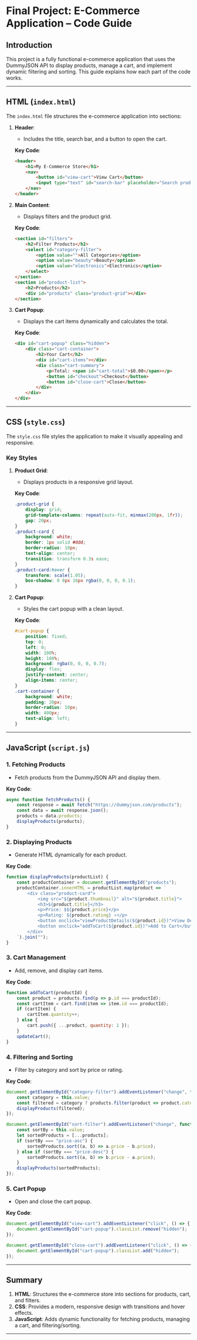 
# **Final Project: E-Commerce Application – Code Guide**

## **Introduction**
This project is a fully functional e-commerce application that uses the DummyJSON API to display products, manage a cart, and implement dynamic filtering and sorting. This guide explains how each part of the code works.

---

## **HTML (`index.html`)**
The `index.html` file structures the e-commerce application into sections:
1. **Header**:
   - Includes the title, search bar, and a button to open the cart.

   **Key Code**:
   ```html
   <header>
       <h1>My E-Commerce Store</h1>
       <nav>
           <button id="view-cart">View Cart</button>
           <input type="text" id="search-bar" placeholder="Search products...">
       </nav>
   </header>
   ```

2. **Main Content**:
   - Displays filters and the product grid.

   **Key Code**:
   ```html
   <section id="filters">
       <h2>Filter Products</h2>
       <select id="category-filter">
           <option value="">All Categories</option>
           <option value="beauty">Beauty</option>
           <option value="electronics">Electronics</option>
       </select>
   </section>
   <section id="product-list">
       <h2>Products</h2>
       <div id="products" class="product-grid"></div>
   </section>
   ```

3. **Cart Popup**:
   - Displays the cart items dynamically and calculates the total.

   **Key Code**:
   ```html
   <div id="cart-popup" class="hidden">
       <div class="cart-container">
           <h2>Your Cart</h2>
           <div id="cart-items"></div>
           <div class="cart-summary">
               <p>Total: <span id="cart-total">$0.00</span></p>
               <button id="checkout">Checkout</button>
               <button id="close-cart">Close</button>
           </div>
       </div>
   </div>
   ```

---

## **CSS (`style.css`)**
The `style.css` file styles the application to make it visually appealing and responsive.

### **Key Styles**
1. **Product Grid**:
   - Displays products in a responsive grid layout.

   **Key Code**:
   ```css
   .product-grid {
       display: grid;
       grid-template-columns: repeat(auto-fit, minmax(200px, 1fr));
       gap: 20px;
   }
   .product-card {
       background: white;
       border: 1px solid #ddd;
       border-radius: 10px;
       text-align: center;
       transition: transform 0.3s ease;
   }
   .product-card:hover {
       transform: scale(1.05);
       box-shadow: 0 8px 16px rgba(0, 0, 0, 0.1);
   }
   ```

2. **Cart Popup**:
   - Styles the cart popup with a clean layout.

   **Key Code**:
   ```css
   #cart-popup {
       position: fixed;
       top: 0;
       left: 0;
       width: 100%;
       height: 100%;
       background: rgba(0, 0, 0, 0.7);
       display: flex;
       justify-content: center;
       align-items: center;
   }
   .cart-container {
       background: white;
       padding: 20px;
       border-radius: 10px;
       width: 400px;
       text-align: left;
   }
   ```

---

## **JavaScript (`script.js`)**

### **1. Fetching Products**
- Fetch products from the DummyJSON API and display them.

**Key Code**:
```javascript
async function fetchProducts() {
    const response = await fetch("https://dummyjson.com/products");
    const data = await response.json();
    products = data.products;
    displayProducts(products);
}
```

### **2. Displaying Products**
- Generate HTML dynamically for each product.

**Key Code**:
```javascript
function displayProducts(productList) {
    const productContainer = document.getElementById("products");
    productContainer.innerHTML = productList.map(product => `
        <div class="product-card">
            <img src="${product.thumbnail}" alt="${product.title}">
            <h3>${product.title}</h3>
            <p>Price: $${product.price}</p>
            <p>Rating: ${product.rating} ⭐</p>
            <button onclick="viewProductDetails(${product.id})">View Details</button>
            <button onclick="addToCart(${product.id})">Add to Cart</button>
        </div>
    `).join("");
}
```

### **3. Cart Management**
- Add, remove, and display cart items.

**Key Code**:
```javascript
function addToCart(productId) {
    const product = products.find(p => p.id === productId);
    const cartItem = cart.find(item => item.id === productId);
    if (cartItem) {
        cartItem.quantity++;
    } else {
        cart.push({ ...product, quantity: 1 });
    }
    updateCart();
}
```

### **4. Filtering and Sorting**
- Filter by category and sort by price or rating.

**Key Code**:
```javascript
document.getElementById("category-filter").addEventListener("change", function () {
    const category = this.value;
    const filtered = category ? products.filter(product => product.category === category) : products;
    displayProducts(filtered);
});

document.getElementById("sort-filter").addEventListener("change", function () {
    const sortBy = this.value;
    let sortedProducts = [...products];
    if (sortBy === "price-asc") {
        sortedProducts.sort((a, b) => a.price - b.price);
    } else if (sortBy === "price-desc") {
        sortedProducts.sort((a, b) => b.price - a.price);
    }
    displayProducts(sortedProducts);
});
```

### **5. Cart Popup**
- Open and close the cart popup.

**Key Code**:
```javascript
document.getElementById("view-cart").addEventListener("click", () => {
    document.getElementById("cart-popup").classList.remove("hidden");
});

document.getElementById("close-cart").addEventListener("click", () => {
    document.getElementById("cart-popup").classList.add("hidden");
});
```

---

## **Summary**
1. **HTML**: Structures the e-commerce store into sections for products, cart, and filters.
2. **CSS**: Provides a modern, responsive design with transitions and hover effects.
3. **JavaScript**: Adds dynamic functionality for fetching products, managing a cart, and filtering/sorting.

---
